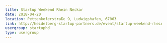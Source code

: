 ```yaml
---
title: Startup Weekend Rhein Neckar
date: 2018-04-20
location: Pettenkoferstraße 9, Ludwigshafen, 67063
link: http://heidelberg-startup-partners.de/event/startup-weekend-rhein-neckar-2/
usergroup: startuphd
type: usergroup
---
```

